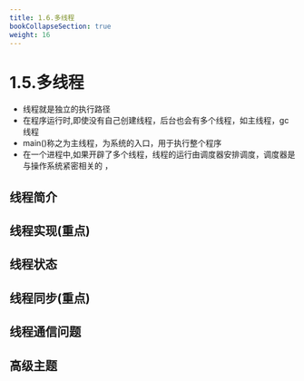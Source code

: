 ```yaml
---
title: 1.6.多线程
bookCollapseSection: true
weight: 16
---
```


# 1.5.多线程
* 线程就是独立的执行路径
* 在程序运行时,即使没有自己创建线程，后台也会有多个线程，如主线程，gc线程
* main()称之为主线程，为系统的入口，用于执行整个程序
* 在一个进程中,如果开辟了多个线程，线程的运行由调度器安排调度，调度器是与操作系统紧密相关的 ，
## 线程简介
## 线程实现(重点)
## 线程状态
## 线程同步(重点)
## 线程通信问题
## 高级主题

